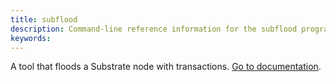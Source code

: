```yaml
---
title: subflood
description: Command-line reference information for the subflood program.
keywords:
---
```


A tool that floods a Substrate node with transactions.
[Go to documentation](https://github.com/paritytech/subflood).
